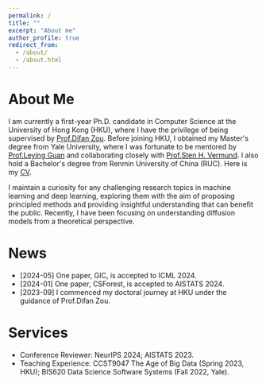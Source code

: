 ```yaml
---
permalink: /
title: ""
excerpt: "About me"
author_profile: true
redirect_from: 
  - /about/
  - /about.html
---
```

About Me
======

I am currently a first-year Ph.D. candidate in Computer Science at the University of Hong Kong (HKU), where I have the privilege of being supervised by [Prof.Difan Zou](https://difanzou.github.io). Before joining HKU, I obtained my Master's degree from Yale University, where I was fortunate to be mentored by [Prof.Leying Guan](https://campuspress.yale.edu/lguan) and collaborating closely with [Prof.Sten H. Vermund](https://ysph.yale.edu/profile/sten-vermund/). I also hold a Bachelor's degree from Renmin University of China (RUC). Here is my [CV](https://github.com/yujinhan98/yujinhan98.github.io/blob/master/yujin_CV_2023.pdf).

I maintain a curiosity for any challenging research topics in machine learning and deep learning, exploring them with the aim of proposing principled methods and providing insightful understanding that can benefit the public. Recently, I have been focusing on understanding diffusion models from a theoretical perspective.


News
======
- [2024-05] One paper, GIC, is accepted to ICML 2024.
- [2024-01] One paper, CSForest, is accepted to AISTATS 2024.
- [2023-09] I commenced my doctoral journey at HKU under the guidance of Prof.Difan Zou.


Services
======
- Conference Reviewer: NeurIPS 2024; AISTATS 2023.  
- Teaching Experience: CCST9047 The Age of Big Data (Spring 2023, HKU); BIS620 Data Science Software Systems (Fall 2022, Yale).
